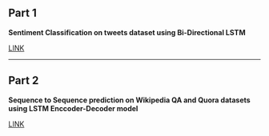 ## Part 1
**Sentiment Classification on tweets dataset using Bi-Directional LSTM**

[LINK](https://github.com/namanphy/END2/tree/main/S7/Part%201%20-%20sentiment%20classification)


---


## Part 2
**Sequence to Sequence prediction on Wikipedia QA and Quora datasets using LSTM Enccoder-Decoder model**

[LINK](https://github.com/namanphy/END2/tree/main/S7/Part%202%20-%20seq2seq)
